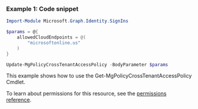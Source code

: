 ### Example 1: Code snippet

```powershellImport-Module Microsoft.Graph.Identity.SignIns

$params = @{
	allowedCloudEndpoints = @(
		"microsoftonline.us"
	)
}

Update-MgPolicyCrossTenantAccessPolicy -BodyParameter $params
```
This example shows how to use the Get-MgPolicyCrossTenantAccessPolicy Cmdlet.
To learn about permissions for this resource, see the [permissions reference](/graph/permissions-reference).

